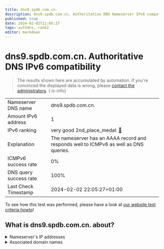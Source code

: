 ```yaml
---
title: dns9.spdb.com.cn.
description: dns9.spdb.com.cn. Authoritative DNS Nameserver IPv6 compatibility
published: true
date: 2024-02-02T21:05:27
tags: authdns, rank2
editor: markdown
---
```


# dns9.spdb.com.cn. Authoritative DNS IPv6 compatibility

> The results shown here are accumulated by automation. If you're convinced the displayed data is wrong, please [contact the administrators](/howto/chat). 
{.is-info}




|   |   |
| - | - |
| Nameserver DNS name | dns9.spdb.com.cn.
| Amount IPv6 address | 1
| IPv6 ranking | very good 2nd_place_medal: [🔗](/howto/ranking) |
| Explanation | The nameserver has an AAAA record and responds well to ICMPv6 as well as DNS queries. |
| ICMPv6 success rate | 0%|
| DNS query success rate | 100% |
| Last Check Timestamp | 2024-02-02 22:05:27+01:00 |

To see how this test was performed, please have a look at [our website test criteria howto](/howto/testcriteria/authdns)!


## What is dns9.spdb.com.cn. about?




<details>
<summary>Nameserver's IP addresses</summary>

2405:3140:11:51fe::b2

</details>



<details>
<summary>Associated domain names</summary>

www.spdb.com.cn

</details>
